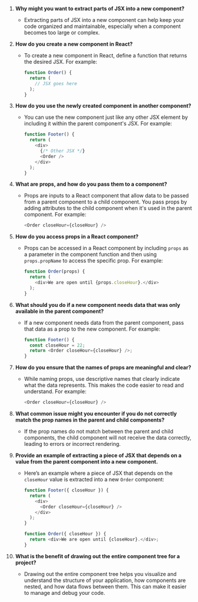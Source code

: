 1. **Why might you want to extract parts of JSX into a new component?**
   - Extracting parts of JSX into a new component can help keep your code organized and maintainable, especially when a component becomes too large or complex.

2. **How do you create a new component in React?**
   - To create a new component in React, define a function that returns the desired JSX. For example:
     ```javascript
     function Order() {
       return (
         // JSX goes here
       );
     }
     ```

3. **How do you use the newly created component in another component?**
   - You can use the new component just like any other JSX element by including it within the parent component's JSX. For example:
     ```javascript
     function Footer() {
       return (
         <div>
           {/* Other JSX */}
           <Order />
         </div>
       );
     }
     ```

4. **What are props, and how do you pass them to a component?**
   - Props are inputs to a React component that allow data to be passed from a parent component to a child component. You pass props by adding attributes to the child component when it's used in the parent component. For example:
     ```javascript
     <Order closeHour={closeHour} />
     ```

5. **How do you access props in a React component?**
   - Props can be accessed in a React component by including `props` as a parameter in the component function and then using `props.propName` to access the specific prop. For example:
     ```javascript
     function Order(props) {
       return (
         <div>We are open until {props.closeHour}.</div>
       );
     }
     ```

6. **What should you do if a new component needs data that was only available in the parent component?**
   - If a new component needs data from the parent component, pass that data as a prop to the new component. For example:
     ```javascript
     function Footer() {
       const closeHour = 22;
       return <Order closeHour={closeHour} />;
     }
     ```

7. **How do you ensure that the names of props are meaningful and clear?**
   - While naming props, use descriptive names that clearly indicate what the data represents. This makes the code easier to read and understand. For example:
     ```javascript
     <Order closeHour={closeHour} />
     ```

8. **What common issue might you encounter if you do not correctly match the prop names in the parent and child components?**
   - If the prop names do not match between the parent and child components, the child component will not receive the data correctly, leading to errors or incorrect rendering.

9. **Provide an example of extracting a piece of JSX that depends on a value from the parent component into a new component.**
   - Here’s an example where a piece of JSX that depends on the `closeHour` value is extracted into a new `Order` component:
     ```javascript
     function Footer({ closeHour }) {
       return (
         <div>
           <Order closeHour={closeHour} />
         </div>
       );
     }

     function Order({ closeHour }) {
       return <div>We are open until {closeHour}.</div>;
     }
     ```

10. **What is the benefit of drawing out the entire component tree for a project?**
    - Drawing out the entire component tree helps you visualize and understand the structure of your application, how components are nested, and how data flows between them. This can make it easier to manage and debug your code.
